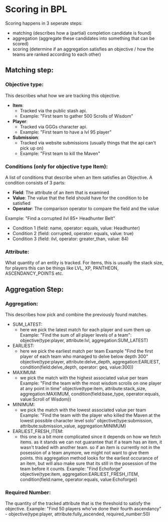 # Scoring in BPL

Scoring happens in 3 seperate steps:

- matching (describes how a (partial) completion candidate is found)
- aggregation (aggregate these candidates into something that can be scored)
- scoring (determine if an aggregation satisfies an objective / how the teams are ranked according to each other)

## Matching step:

### Objective type:

This describes what how we are tracking this objective.

- **Item**:
  - Tracked via the public stash api.
  - Example: "First team to gather 500 Scrolls of Wisdom"
- **Player**:
  - Tracked via GGGs character api.
  - Example: "First team to have a lvl 95 player"
- **Submission**:
  - Tracked via website submissions (usually things that the api can't pick up on)
  - Example: "First team to kill the Maven"

### Conditions (only for objective type Item):

A list of conditions that describe when an Item satisfies an Objective.
A condition consists of 3 parts:

- **Field**: The attribute of an item that is examined
- **Value**: The value that the field should have for the condition to be satisfied
- **Operator**: The comparison operator to compare the field and the value

Example: "Find a corrupted ilvl 85+ Headhunter Belt"

- Condition 1 (field: name, operator: equals, value: Headhunter)
- Condition 2 (field: corrupted, operator: equals, value: true)
- Condition 3 (field: ilvl, operator: greater_than, value: 84)

### Attribute:

What quantity of an entity is tracked.
For items, this is usually the stack size, for players this can be things like LVL, XP, PANTHEON, ASCENDANCY_POINTS etc.

## Aggregation Step:

### Aggregation:

This describes how pick and combine the previously found matches.

- SUM_LATEST:
  - here we pick the latest match for each player and sum them up
    Example: "Find the sum of all player levels of a team":
    objective(type:player, attribute:lvl, aggregation:SUM_LATEST)
- EARLIEST:
  - here we pick the earliest match per team
    Example "Find the first player of each team who managed to delve below depth 300"
    objective(type:player, attribute:delve_depth, aggregation:EARLIEST, condition(field:delve_depth, operator: geq, value:300))
- MAXIMUM:
  - we pick the match with the highest associated value per team
    Example: "Find the team with the most wisdom scrolls on one player at any point in time"
    objective(type:item, attribute:stack_size, aggregation:MAXIMUM, condition(field:base_type, operator:equals, value:Scroll of Wisdom))
- MINIMUM:
  - we pick the match with the lowest associated value per team
    Example: "Find the team with the player who killed the Maven at the lowest possible character level solo"
    objective(type:submission, attribute:submission_value, aggregation:MINIMUM)
- EARLIEST_FRESH_ITEM:
  - this one is a bit more complicated since it depends on how we fetch items.
    as it stands we can not guarantee that if a team has an item, it wasn't traded with another team.
    so if an item is currently not in the posession of a team anymore, we might not want to give them points.
    this aggregation method looks for the earliest occurance of an item, but will also make sure that its still in the posession of the team before it counts.
    Example: "Find Echoforge"
    objective(type:item, aggregation:EARLIEST_FRESH_ITEM, condition(field:name, operator:equals, value:Echoforge))

### Required Number:

The quantity of the tracked attribute that is the threshold to satisfy the objective.
Example: "Find 50 players who've done their fourth ascendancy" - objective(type:player, attribute:fully_ascended, required_number:50)
